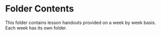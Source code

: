 # Folder Contents

This folder contains lesson handouts provided on a week by week basis. Each week has its own folder.